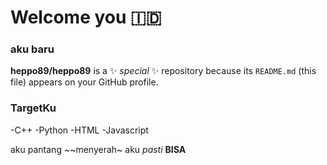 # Welcome you 🇮🇩

### aku baru

**heppo89/heppo89** is a ✨ _special_ ✨ repository because its `README.md` (this file) appears on your GitHub profile.

### TargetKu
-C++
-Python
-HTML
-Javascript

aku pantang ~~menyerah~
aku *pasti* **BISA**

